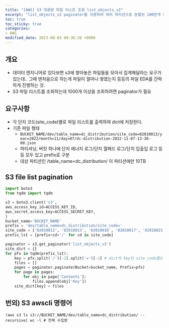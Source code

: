 ```yaml
---
title: "[AWS] S3 대용량 파일 리스트 조회 list_objects_v2"
excerpt: "list_objects_v2 paginator를 이용하여 여러 파티션으로 분할된 100만개 이상의 파일 리스트 조회"
toc: true
toc_sticky: true
categories:
- AWS 
modified_date: 2023-08-03 09:36:28 +0900
---
```

## 개요
- 데이터 엔지니어로 있다보면 s3에 쌓아놓은 파일들을 모아서 집계해달라는 요구가 있는데.. 그때 맨처음으로 하는게 파일이 얼마나 쌓였는지 등등의 파일 EDA를 간략하게 진행하는 것.
- S3 파일 리스트를 조회하는데 1000개 이상을 조회하려면 paginator가 필요


## 요구사항
- 각 단지 코드(site_code)별로 파일 리스트를 출력하여 dict에 저장한다.
- 기존 파일 형태
  - `BUCKET_NAME/dev/table_name=dc_distribution/site_code=02010013/year=2022/month=11/day=07/dc-distribution-2022-11-07-13-30-00.json`
  - 파티셔닝, 버킷 하나에 단지 에너지 로그/단지 월패드 로그/단지 입출입 로그 등등 모두 있고 prefix로 구분
  - 대상 파티션인 /table_name=dc_distribution/ 이 파티션에만 10TB 

## S3 file list pagination
``` python
import boto3
from tqdm import tqdm

s3 = boto3.client('s3',
aws_access_key_id=ACCESS_KEY_ID,
aws_secret_access_key=ACCESS_SECRET_KEY,
)
bucket_name='BUCKET_NAME'
prefix = 'dev/table_name=dc_distribution/site_code='
site_code = ['02010012', '02010013', '02010016', '02010017', '02010021'...]
prefix_lst = [prefix+cd+'/' for cd in site_code]

paginator = s3.get_paginator('list_objects_v2')
site_dict = {}
for pfx in tqdm(prefix_lst):
    key = pfx.split('/')[-2].split('=')[-1] # dict의 key인 site_code뽑는 것
    files = []
    pages = paginator.paginate(Bucket=bucket_name, Prefix=pfx)
    for page in pages:
        for obj in page['Contents']:
            files.append(obj['Key'])
    site_dict[key] = files
```

## 번외) S3 awscli 명령어 
```
!aws s3 ls s3://BUCKET_NAME/dev/table_name=dc_distribution/ --recursive| wc -l # 전체 수집량
```
